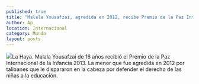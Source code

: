 ```yaml
---
published: true
title: "Malala Yousafzai, agredida en 2012, recibe Premio de la Paz Internacional de la Infancia 2013"
author: Ap
location: Internacional
category: Mundo
layout: posts
---
```


![](http://i.imgur.com/4FbuWygm.jpg)La Haya. Malala Yousafzai de 16 años recibió el Premio de la Paz Internacional de la Infancia 2013. La menor que fue agredida en 2012 por talibanes que le dispararon en la cabeza por defender el derecho de las niñas a la educación.
